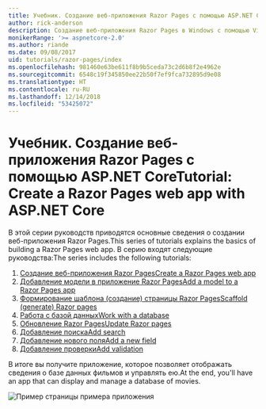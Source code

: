 ```yaml
---
title: Учебник. Создание веб-приложения Razor Pages с помощью ASP.NET Core
author: rick-anderson
description: Создание веб-приложения Razor Pages в Windows с помощью Visual Studio, ASP.NET Core и EF Core.
monikerRange: '>= aspnetcore-2.0'
ms.author: riande
ms.date: 09/08/2017
uid: tutorials/razor-pages/index
ms.openlocfilehash: 981460e63be611f8b9b5ceda73c2d6b8f2e4962e
ms.sourcegitcommit: 6548c19f345850ee22b50f7ef9fca732895d9e08
ms.translationtype: HT
ms.contentlocale: ru-RU
ms.lasthandoff: 12/14/2018
ms.locfileid: "53425072"
---
```

# <a name="tutorial-create-a-razor-pages-web-app-with-aspnet-core"></a><span data-ttu-id="16a33-103">Учебник. Создание веб-приложения Razor Pages с помощью ASP.NET Core</span><span class="sxs-lookup"><span data-stu-id="16a33-103">Tutorial: Create a Razor Pages web app with ASP.NET Core</span></span>

<span data-ttu-id="16a33-104">В этой серии руководств приводятся основные сведения о создании веб-приложения Razor Pages.</span><span class="sxs-lookup"><span data-stu-id="16a33-104">This series of tutorials explains the basics of building a Razor Pages web app.</span></span> <span data-ttu-id="16a33-105">В серию входят следующие руководства:</span><span class="sxs-lookup"><span data-stu-id="16a33-105">The series includes the following tutorials:</span></span>

1. [<span data-ttu-id="16a33-106">Создание веб-приложения Razor Pages</span><span class="sxs-lookup"><span data-stu-id="16a33-106">Create a Razor Pages web app</span></span>](xref:tutorials/razor-pages/razor-pages-start)
1. [<span data-ttu-id="16a33-107">Добавление модели в приложение Razor Pages</span><span class="sxs-lookup"><span data-stu-id="16a33-107">Add a model to a Razor Pages app</span></span>](xref:tutorials/razor-pages/model)
1. [<span data-ttu-id="16a33-108">Формирование шаблона (создание) страницы Razor Pages</span><span class="sxs-lookup"><span data-stu-id="16a33-108">Scaffold (generate) Razor pages</span></span>](xref:tutorials/razor-pages/page)
1. [<span data-ttu-id="16a33-109">Работа с базой данных</span><span class="sxs-lookup"><span data-stu-id="16a33-109">Work with a database</span></span>](xref:tutorials/razor-pages/sql)
1. [<span data-ttu-id="16a33-110">Обновление Razor Pages</span><span class="sxs-lookup"><span data-stu-id="16a33-110">Update Razor pages</span></span>](xref:tutorials/razor-pages/da1)
1. [<span data-ttu-id="16a33-111">Добавление поиска</span><span class="sxs-lookup"><span data-stu-id="16a33-111">Add search</span></span>](xref:tutorials/razor-pages/search)
1. [<span data-ttu-id="16a33-112">Добавление нового поля</span><span class="sxs-lookup"><span data-stu-id="16a33-112">Add a new field</span></span>](xref:tutorials/razor-pages/new-field)
1. [<span data-ttu-id="16a33-113">Добавление проверки</span><span class="sxs-lookup"><span data-stu-id="16a33-113">Add validation</span></span>](xref:tutorials/razor-pages/validation)

<span data-ttu-id="16a33-114">В итоге вы получите приложение, которое позволяет отображать сведения о базе данных фильмов и управлять ею.</span><span class="sxs-lookup"><span data-stu-id="16a33-114">At the end, you'll have an app that can display and manage a database of movies.</span></span>

![Пример страницы примера приложения](index/_static/sample-page.png)
